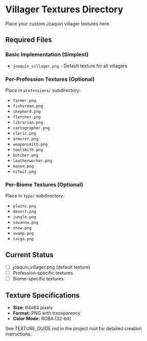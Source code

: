 # Villager Textures Directory

Place your custom Joaquin villager textures here.

## Required Files

### Basic Implementation (Simplest)
- `joaquin_villager.png` - Default texture for all villagers

### Per-Profession Textures (Optional)
Place in `professions/` subdirectory:
- `farmer.png`
- `fisherman.png`
- `shepherd.png`
- `fletcher.png`
- `librarian.png`
- `cartographer.png`
- `cleric.png`
- `armorer.png`
- `weaponsmith.png`
- `toolsmith.png`
- `butcher.png`
- `leatherworker.png`
- `mason.png`
- `nitwit.png`

### Per-Biome Textures (Optional)
Place in `type/` subdirectory:
- `plains.png`
- `desert.png`
- `jungle.png`
- `savanna.png`
- `snow.png`
- `swamp.png`
- `taiga.png`

## Current Status

- [ ] joaquin_villager.png (default texture)
- [ ] Profession-specific textures
- [ ] Biome-specific textures

## Texture Specifications

- **Size:** 64x64 pixels
- **Format:** PNG with transparency
- **Color Mode:** RGBA (32-bit)

See TEXTURE_GUIDE.md in the project root for detailed creation instructions.
